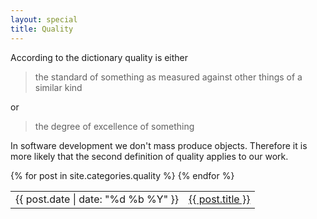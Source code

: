 ```yaml
---
layout: special
title: Quality
---
```

According to the dictionary quality is either

> the standard of something as measured against other things of a similar kind

or

> the degree of excellence of something

In software development we don't mass produce objects. Therefore it is more likely that the second definition of quality applies to our work.

<table>
{% for post in site.categories.quality %}
<tr>
	<td>{{ post.date | date: "%d %b %Y" }}</td>
	<td><a href="{{ post.url }}">{{ post.title }}</a></td>
</tr>
{% endfor %}
</table>
